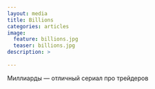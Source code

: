 ```yaml
---
layout: media
title: Billions
categories: articles
image:
  feature: billions.jpg
  teaser: billions.jpg
description: >
  
---
```


Миллиарды — отличный сериал про трейдеров

